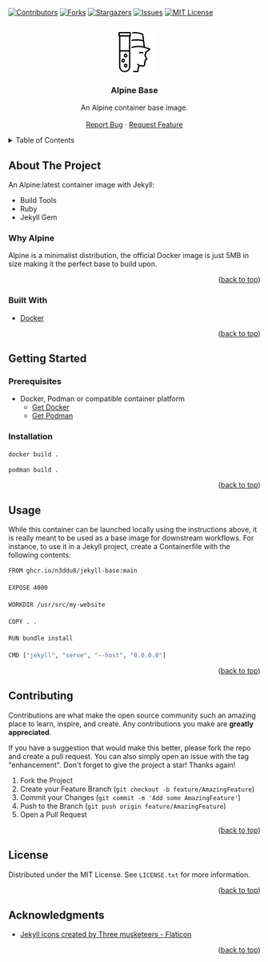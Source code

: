 <!-- Improved compatibility of back to top link: See: https://github.com/othneildrew/Best-README-Template/pull/73 -->
<a name="readme-top"></a>
<!--
*** Thanks for checking out the Best-README-Template. If you have a suggestion
*** that would make this better, please fork the repo and create a pull request
*** or simply open an issue with the tag "enhancement".
*** Don't forget to give the project a star!
*** Thanks again! Now go create something AMAZING! :D
-->



<!-- PROJECT SHIELDS -->
<!--
*** I'm using markdown "reference style" links for readability.
*** Reference links are enclosed in brackets [ ] instead of parentheses ( ).
*** See the bottom of this document for the declaration of the reference variables
*** for contributors-url, forks-url, etc. This is an optional, concise syntax you may use.
*** https://www.markdownguide.org/basic-syntax/#reference-style-links
-->
[![Contributors][contributors-shield]][contributors-url]
[![Forks][forks-shield]][forks-url]
[![Stargazers][stars-shield]][stars-url]
[![Issues][issues-shield]][issues-url]
[![MIT License][license-shield]][license-url]



<!-- PROJECT LOGO -->
<br />
<div align="center">
  <a href="https://github.com/n3ddu8/jekyll-base">
    <img src="images/logo.png" alt="Logo" width="80" height="80">
  </a>

<h3 align="center">Alpine Base</h3>

  <p align="center">
    An Alpine container base image.
    <br />
    <br />
    <a href="https://github.com/n3ddu8/jekyll-base/issues/new?labels=bug&template=bug-report---.md">Report Bug</a>
    ·
    <a href="https://github.com/n3ddu8/jekyll-base/issues/new?labels=enhancement&template=feature-request---.md">Request Feature</a>
  </p>
</div>



<!-- TABLE OF CONTENTS -->
<details>
  <summary>Table of Contents</summary>
  <ol>
    <li>
      <a href="#about-the-project">About The Project</a>
      <ul>
        <li><a href="#built-with">Built With</a></li>
      </ul>
    </li>
    <li>
      <a href="#getting-started">Getting Started</a>
      <ul>
        <li><a href="#prerequisites">Prerequisites</a></li>
        <li><a href="#installation">Installation</a></li>
      </ul>
    </li>
    <li><a href="#usage">Usage</a></li>
    <li><a href="#contributing">Contributing</a></li>
    <li><a href="#license">License</a></li>
    <li><a href="#acknowledgments">Acknowledgments</a></li>
  </ol>
</details>



<!-- ABOUT THE PROJECT -->
## About The Project

An Alpine:latest container image with Jekyll:
* Build Tools
* Ruby
* Jekyll Gem

### Why Alpine

Alpine is a minimalist distribution, the official Docker image is just 5MB in size making it the perfect base to build upon.

<p align="right">(<a href="#readme-top">back to top</a>)</p>



### Built With

* [Docker](https://www.docker.com/)

<p align="right">(<a href="#readme-top">back to top</a>)</p>



<!-- GETTING STARTED -->
## Getting Started

### Prerequisites

* Docker, Podman or compatible container platform
  * [Get Docker](https://docs.docker.com/get-docker/)
  * [Get Podman](https://podman.io/docs/installation)

### Installation

```sh
docker build .
```

```sh
podman build .
```

<p align="right">(<a href="#readme-top">back to top</a>)</p>



<!-- USAGE EXAMPLES -->
## Usage

While this container can be launched locally using the instructions above, it is really meant to be used as a base image for downstream workflows. For instance, to use it in a Jekyll project, create a Containerfile with the following contents:
```sh
FROM ghcr.io/n3ddu8/jekyll-base:main

EXPOSE 4000

WORKDIR /usr/src/my-website

COPY . .

RUN bundle install

CMD ["jekyll", "serve", "--host", "0.0.0.0"]
```

<p align="right">(<a href="#readme-top">back to top</a>)</p>



<!-- CONTRIBUTING -->
## Contributing

Contributions are what make the open source community such an amazing place to learn, inspire, and create. Any contributions you make are **greatly appreciated**.

If you have a suggestion that would make this better, please fork the repo and create a pull request. You can also simply open an issue with the tag "enhancement".
Don't forget to give the project a star! Thanks again!

1. Fork the Project
2. Create your Feature Branch (`git checkout -b feature/AmazingFeature`)
3. Commit your Changes (`git commit -m 'Add some AmazingFeature'`)
4. Push to the Branch (`git push origin feature/AmazingFeature`)
5. Open a Pull Request

<p align="right">(<a href="#readme-top">back to top</a>)</p>



<!-- LICENSE -->
## License

Distributed under the MIT License. See `LICENSE.txt` for more information.

<p align="right">(<a href="#readme-top">back to top</a>)</p>



<!-- ACKNOWLEDGMENTS -->
## Acknowledgments

* [Jekyll icons created by Three musketeers - Flaticon](https://www.flaticon.com/free-icons/jekyll)

<p align="right">(<a href="#readme-top">back to top</a>)</p>


<!-- MARKDOWN LINKS & IMAGES -->
<!-- https://www.markdownguide.org/basic-syntax/#reference-style-links -->
[contributors-shield]: https://img.shields.io/github/contributors/n3ddu8/jekyll-base.svg?style=for-the-badge
[contributors-url]: https://github.com/n3ddu8/jekyll-base/graphs/contributors
[forks-shield]: https://img.shields.io/github/forks/n3ddu8/jekyll-base.svg?style=for-the-badge
[forks-url]: https://github.com/n3ddu8/jekyll-base/network/members
[stars-shield]: https://img.shields.io/github/stars/n3ddu8/jekyll-base.svg?style=for-the-badge
[stars-url]: https://github.com/n3ddu8/jekyll-base/stargazers
[issues-shield]: https://img.shields.io/github/issues/n3ddu8/jekyll-base.svg?style=for-the-badge
[issues-url]: https://github.com/n3ddu8/jekyll-base/issues
[license-shield]: https://img.shields.io/github/license/n3ddu8/jekyll-base.svg?style=for-the-badge
[license-url]: https://github.com/n3ddu8/jekyll-base/blob/master/LICENSE.txt
